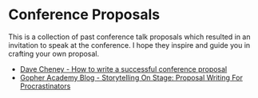 # Conference Proposals

This is a collection of past conference talk proposals which resulted in an invitation to speak at the conference. I hope they inspire and guide you in crafting your own proposal.

* [Dave Cheney - How to write a successful conference proposal](https://dave.cheney.net/2017/02/12/how-to-write-a-successful-conference-proposal)
* [Gopher Academy Blog - Storytelling On Stage: Proposal Writing For Procrastinators](https://blog.gopheracademy.com/storytelling-on-stage-proposal-writing-for-procrastinators/)
